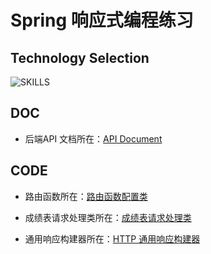 # Spring 响应式编程练习

## Technology Selection

![SKILLS](https://skillicons.dev/icons?i=mysql,redis,spring,vite,vue)

## DOC

- 后端API 文档所在：[API Document](https://github.com/JesseZ332623/Spring-Reactor-Program-Practice/blob/master/Server/documents/API%20Documents.md)

## CODE

- 路由函数所在：[路由函数配置类](https://github.com/JesseZ332623/Spring-Reactor-Program-Practice/blob/master/Server/src/main/java/com/jesse/routerfunc/config/RouterFunctionConfig.java)

- 成绩表请求处理类所在：[成绩表请求处理类](https://github.com/JesseZ332623/Spring-Reactor-Program-Practice/blob/master/Server/src/main/java/com/jesse/routerfunc/controller/impl/QueryRequestComponent.java)

- 通用响应构建器所在：[HTTP 通用响应构建器](https://github.com/JesseZ332623/Spring-Reactor-Program-Practice/blob/master/Server/src/main/java/com/jesse/routerfunc/controller/utils/ResponseBuilder.java)
